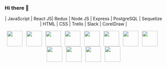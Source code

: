 ### Hi there 👋


<p align="center">
| JavaScript | React JS| Redux | Node JS | Express | PostgreSQL | Sequelize | HTML | CSS | Trello | Slack | CorelDraw |
</p>
<p align="center">
  <img src="https://user-images.githubusercontent.com/96601499/174880919-7134b46b-f5dd-4816-aeeb-9ecb44634e93.png)" width="50" height="50" align="center"/>
    &nbsp;
  <img src="https://user-images.githubusercontent.com/96601499/174881016-17a47ab4-d14e-4837-bf7e-651f019dcdb2.png" width="50" height="50" align="center"/>
    &nbsp;
  <img src="https://user-images.githubusercontent.com/96601499/174881049-8737663b-7359-4ac4-b0fd-1ea995ea5544.png" width="50" height="50" align="center"/>
    &nbsp;
  <img src="https://user-images.githubusercontent.com/96601499/174881062-df2e73ab-db13-49ac-bad9-54f4fc26f926.png" width="50" height="50" align="center"/>
    &nbsp;
  <img src="https://user-images.githubusercontent.com/96601499/174881093-57fc6f0d-89d3-445c-a637-d43ef6866597.png" width="50" height="50" align="center"/>
    &nbsp;
  <img src="https://user-images.githubusercontent.com/96601499/174881134-a8f56511-c3f4-4f8e-8cde-2fd979d7579f.png" width="50" height="50" align="center"/>
    &nbsp;
  <img src="https://user-images.githubusercontent.com/96601499/174881150-462f4cd5-4874-475f-94b9-04086f09d2bc.png" width="50" height="50" align="center"/>
    &nbsp;
  <img src="https://user-images.githubusercontent.com/96601499/174881166-ad9d780c-47d1-460a-9ee5-d61ca2b1d02d.png" width="50" height="50" align="center"/>
    &nbsp;
  <img src="https://user-images.githubusercontent.com/96601499/174881187-df6fafaa-934e-4a4d-9c91-f4eb65353671.png" width="50" height="50" align="center"/>
    &nbsp;
  <img src="./assets/img/trello.png" width="50" height="50" align="center"/>
    &nbsp;
  <img src="./assets/img/slack.png" width="50" height="50" align="center"/>
    &nbsp;
  <img src="./assets/img/coreldraw.png" width="50" height="50" align="center"/>
</p>





                       

<!--
**dondanielon/dondanielon** is a ✨ _special_ ✨ repository because its `README.md` (this file) appears on your GitHub profile.

Here are some ideas to get you started:

- 🔭 I’m currently working on ...
- 🌱 I’m currently learning ...
- 👯 I’m looking to collaborate on ...
- 🤔 I’m looking for help with ...
- 💬 Ask me about ...
- 📫 How to reach me: ...
- 😄 Pronouns: ...
- ⚡ Fun fact: ...
-->
